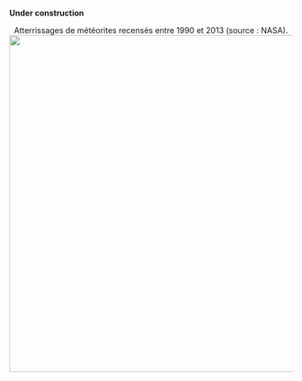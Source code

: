 **Under construction**


<p align="center">Atterrissages de météorites recensés entre 1990 et 2013 (source : NASA).
<img src="meteorite_landings.gif" width="650" height="600">
</p>
